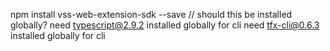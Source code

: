 npm install vss-web-extension-sdk --save // should this be installed globally?
need typescript@2.9.2 installed globally for cli
need tfx-cli@0.6.3 installed globally for cli